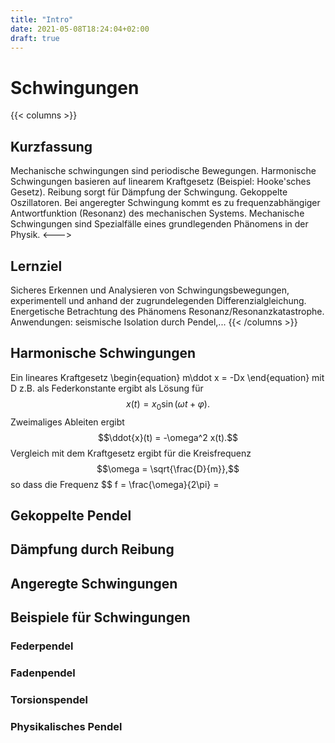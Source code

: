 ```yaml
---
title: "Intro"
date: 2021-05-08T18:24:04+02:00
draft: true
---
```

# Schwingungen

{{< columns >}}
## Kurzfassung
 Mechanische schwingungen sind periodische Bewegungen. Harmonische Schwingungen 
basieren auf linearem Kraftgesetz (Beispiel: Hooke'sches Gesetz). 
Reibung sorgt für Dämpfung der Schwingung. Gekoppelte Oszillatoren. 
 Bei angeregter Schwingung
kommt es zu frequenzabhängiger Antwortfunktion (Resonanz) des mechanischen
Systems. Mechanische Schwingungen sind Spezialfälle eines grundlegenden 
Phänomens in der Physik.
<--->
## Lernziel
 Sicheres Erkennen und Analysieren von Schwingungsbewegungen, experimentell 
und anhand der zugrundelegenden Differenzialgleichung. Energetische Betrachtung
des Phänomens Resonanz/Resonanzkatastrophe. Anwendungen: seismische Isolation 
durch Pendel,...
{{< /columns >}}

## Harmonische Schwingungen
Ein lineares Kraftgesetz
\begin{equation}
 m\ddot x = -Dx
\end{equation}
mit D z.B. als Federkonstante ergibt als Lösung für 
$$x(t)=x_0 \sin(\omega t+\varphi).$$
Zweimaliges Ableiten ergibt 
$$\ddot{x}(t) = -\omega^2 x(t).$$
Vergleich mit dem Kraftgesetz ergibt für 
die Kreisfrequenz
$$\omega = \sqrt{\frac{D}{m}},$$
so dass die Frequenz 
$$ f = \frac{\omega}{2\pi} = 


## Gekoppelte Pendel

## Dämpfung durch Reibung

## Angeregte Schwingungen

## Beispiele für Schwingungen

### Federpendel

### Fadenpendel

### Torsionspendel

### Physikalisches Pendel

